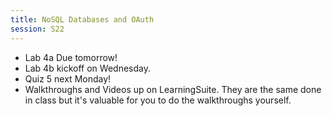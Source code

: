 ```yaml
---
title: NoSQL Databases and OAuth
session: S22
---
```


* Lab 4a Due tomorrow!
* Lab 4b kickoff on Wednesday.
* Quiz 5 next Monday!
* Walkthroughs and Videos up on LearningSuite. They are the same done in class but it's valuable for you to do the walkthroughs yourself.
